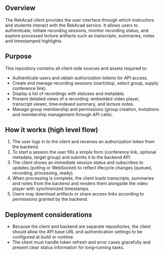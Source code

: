 ## Overview

The RekAcad client provides the user interface through which instructors and students interact with the RekAcad service. It allows users to authenticate, initiate recording sessions, monitor recording status, and explore processed lecture artifacts such as transcripts, summaries, notes and timestamped highlights.

## Purpose

This repository contains all client‑side sources and assets required to:

- Authenticate users and obtain authorization tokens for API access.
- Create and manage recording sessions (start/stop, select group, supply conference link).
- Display a list of recordings with statuses and metadata.
- Present detailed views of a recording: embedded video player, transcript viewer, time‑indexed summary, and lecture notes.
- Manage group membership and permissions (group creation, invitations and membership management through API calls).

## How it works (high level flow)

1. The user logs in to the client and receives an authorization token from the backend.
2. To start a session the user fills a simple form (conference link, optional metadata, target group) and submits it to the backend API.
3. The client shows an immediate session status and subscribes to updates (polling or WebSocket) to reflect lifecycle changes (queued, recording, processing, ready).
4. When processing is complete, the client loads transcripts, summaries and notes from the backend and renders them alongside the video player with synchronized timestamps.
5. Users may download artifacts or share access links according to permissions granted by the backend.

## Deployment considerations

- Because the client and backend are separate repositories, the client should allow the API base URL and authentication settings to be configured at build or runtime.
- The client must handle token refresh and error cases gracefully and present clear status information for long‑running tasks.

